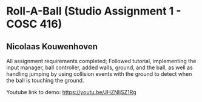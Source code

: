 # Roll-A-Ball (Studio Assignment 1 - COSC 416)
## Nicolaas Kouwenhoven
All assignment requirements completed; Followed tutorial, implementing the input manager, ball controller, added walls, ground, and the ball, as well as handling jumping by using collision events with the ground to detect when the ball is touching the ground.

Youtube link to demo: https://youtu.be/JHZNljSZ1Rg